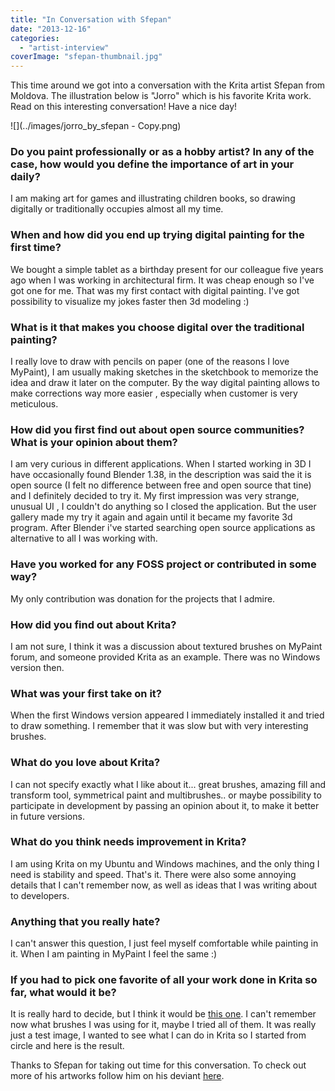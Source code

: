 ```yaml
---
title: "In Conversation with Sfepan"
date: "2013-12-16"
categories: 
  - "artist-interview"
coverImage: "sfepan-thumbnail.jpg"
---
```


This time around we got into a conversation with the Krita artist Sfepan from Moldova. The illustration below is "Jorro" which is his favorite Krita work. Read on this interesting conversation! Have a nice day!

![](../images/jorro_by_sfepan - Copy.png)

### **Do you paint professionally or as a hobby artist? In any of the case, how would you define the importance of art in your daily?**

I am making art for games and illustrating children books, so drawing digitally or traditionally occupies almost all my time.

### **When and how did you end up trying digital painting for the first time?**

We bought a simple tablet as a birthday present for our colleague five years ago when I was working in architectural firm. It was cheap enough so I've got one for me. That was my first contact with digital painting. I've got possibility to visualize my jokes faster then 3d modeling :)

### **What is it that makes you choose digital over the traditional painting?**

I really love to draw with pencils on paper (one of the reasons I love MyPaint), I am usually making sketches in the sketchbook to memorize the idea and draw it later on the computer. By the way digital painting allows to make corrections way more easier , especially when customer is very meticulous.

### **How did you first find out about open source communities? What is your opinion about them?**

I am very curious in different applications. When I started working in 3D I have occasionally found Blender 1.38, in the description was said the it is open source (I felt no difference between free and open source that tine) and I definitely decided to try it. My first impression was very strange, unusual UI , I couldn't do anything so I closed the application. But the user gallery made my try it again and again until it became my favorite 3d program. After Blender i've started searching open source applications as alternative to all I was working with.

### **Have you worked for any FOSS project or contributed in some way?**

My only contribution was donation for the projects that I admire.

### **How did you find out about Krita?**

I am not sure, I think it was a discussion about textured brushes on MyPaint forum, and someone provided Krita as an example. There was no Windows version then.

### **What was your first take on it?**

When the first Windows version appeared I immediately installed it and tried to draw something. I remember that it was slow but with very interesting brushes.

### **What do you love about Krita?**

I can not specify exactly what I like about it... great brushes, amazing fill and transform tool, symmetrical paint and multibrushes.. or maybe possibility to participate in development by passing an opinion about it, to make it better in future versions.

### **What do you think needs improvement in Krita?**

I am using Krita on my Ubuntu and Windows machines, and the only thing I need is stability and speed. That's it. There were also some annoying details that I can't remember now, as well as ideas that I was writing about to developers.

### **Anything that you really hate?**

I can't answer this question, I just feel myself comfortable while painting in it. When I am painting in MyPaint I feel the same :)

### **If you had to pick one favorite of all your work done in Krita so far, what would it be?**

It is really hard to decide, but I think it would be [this one](http://sfepan.deviantart.com/art/jorro-283176904). I can't remember now what brushes I was using for it, maybe I tried all of them. It was really just a test image, I wanted to see what I can do in Krita so I started from circle and here is the result.

Thanks to Sfepan for taking out time for this conversation. To check out more of his artworks follow him on his deviant [here](http://sfepan.deviantart.com/).
